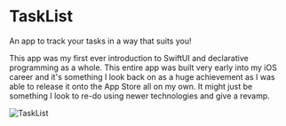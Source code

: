 # TaskList 

An app to track your tasks in a way that suits you!

This app was my first ever introduction to SwiftUI and declarative programming as a whole. This entire app was built very early into my iOS career and it's something I look back on as a huge achievement as I was able to release it onto the App Store all on my own. It might just be something I look to re-do using newer technologies and give a revamp.

![TaskList](https://github.com/user-attachments/assets/7cc49633-507c-429e-9455-5ad1618d08db)
